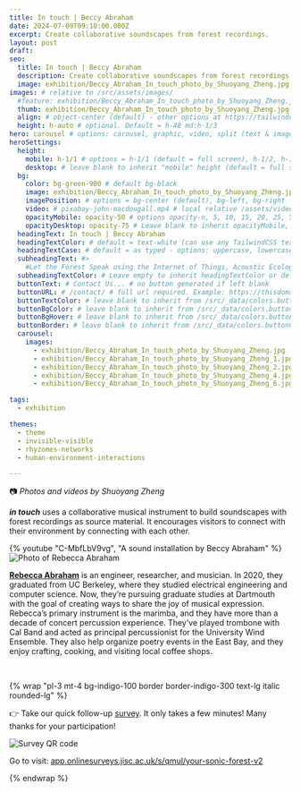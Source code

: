 ```yaml
---
title: In touch | Beccy Abraham
date: 2024-07-09T09:10:00.000Z
excerpt: Create collaborative soundscapes from forest recordings.
layout: post
draft:
seo:
  title: In touch | Beccy Abraham
  description: Create collaborative soundscapes from forest recordings.
  image: exhibition/Beccy_Abraham_In_touch_photo_by_Shuoyang_Zheng.jpg
images: # relative to /src/assets/images/
  #feature: exhibition/Beccy_Abraham_In_touch_photo_by_Shuoyang_Zheng.jpg
  thumb: exhibition/Beccy_Abraham_In_touch_photo_by_Shuoyang_Zheng.jpg
  align: # object-center (default) - other options at https://tailwindcss.com/docs/object-position
  height: h-auto # optional. Default = h-48 md:h-1/3
hero: carousel # options: carousel, graphic, video, split (text & image)
heroSettings:
  height:
    mobile: h-1/1 # options = h-1/1 (default = full screen), h-1/2, h-1/3, h-3/4, h-9/10, h-48 (12rem, 192px), h-56 (14rem, 224px), h-64 (16rem, 256px)
    desktop: # leave blank to inherit "mobile" height (default = full screen)
  bg:
    color: bg-green-900 # default bg-black
    image: exhibition/Beccy_Abraham_In_touch_photo_by_Shuoyang_Zheng.jpg # relative to /assets/images/
    imagePosition: # options = bg-center (default), bg-left, bg-right
    video: # pixabay-john-macdougall.mp4 # local relative /assets/video/, or full https://... if remote?
    opacityMobile: opacity-50 # options opacity-n, 5, 10, 15, 20, 25, 50, 75, 100 (default)
    opacityDesktop: opacity-75 # Leave blank to inherit opacityMobile, use same options as opacityMobile
  headingText: In touch | Beccy Abraham
  headingTextColor: # default = text-white (can use any TailwindCSS text-[color]-[xxx])
  headingTextCase: # default = as typed - options: uppercase, lowercase, capitalize
  subheadingText: #>
    #Let the Forest Speak using the Internet of Things, Acoustic Ecology and Creative AI<br /><span style="color:grey">AHRC-funded project (2023-25) : AH/X011585/1</span>
  subheadingTextColor: # Leave empty to inherit headingTextColor or default (text-white) or use any text-[color]-[xxx]
  buttonText: # Contact Us... # no button generated if left blank
  buttonURL: # /contact/ # full url required. Example: https://thisdomain.com/somepage/
  buttonTextColor: # leave blank to inherit from /src/_data/colors.buttonCustom or buttonDefault
  buttonBgColor: # leave blank to inherit from /src/_data/colors.buttonCustom.bg or buttonDefault.bg
  buttonBgHover: # leave blank to inherit from /src/_data/colors.buttonCustom.bgHover or buttonDefault.bgHover
  buttonBorder: # leave blank to inherit from /src/_data/colors.buttonCustom.border or buttonDefault.border
  carousel:
    images:
      - exhibition/Beccy_Abraham_In_touch_photo_by_Shuoyang_Zheng.jpg
      - exhibition/Beccy_Abraham_In_touch_photo_by_Shuoyang_Zheng_1.jpg
      - exhibition/Beccy_Abraham_In_touch_photo_by_Shuoyang_Zheng_2.jpg
      - exhibition/Beccy_Abraham_In_touch_photo_by_Shuoyang_Zheng_4.jpg
      - exhibition/Beccy_Abraham_In_touch_photo_by_Shuoyang_Zheng_6.jpg

tags:
  - exhibition

themes:
  - theme
  - invisible-visible
  - rhyzomes-networks
  - human-environment-interactions

---
```


:camera: *Photos and videos by Shuoyang Zheng*


***in touch*** uses a collaborative musical instrument to build soundscapes with forest recordings as source material. It encourages visitors to connect with their environment by connecting with each other.

<div class="mt-4 mb-4">
{% youtube "C-MbfLbV9vg", "A sound installation by Beccy Abraham" %}
</div>

<div class="bg-gray-200 p-4 mt-4">

<img class="h-48 rounded-full mt-2 mr-2 float-left " src="/assets/images/authors/beccy-abraham.jpg" alt="Photo of Rebecca Abraham">

[**Rebecca Abraham**](/2024/05/27/meet-the-artists-beccy-abraham/) is an engineer, researcher, and musician. In 2020, they graduated from UC Berkeley, where they studied electrical engineering and computer science. Now, they’re pursuing graduate studies at Dartmouth with the goal of creating ways to share the joy of musical expression. Rebecca’s primary instrument is the marimba, and they have more than a decade of concert percussion experience. They’ve played trombone with Cal Band and acted as principal percussionist for the University Wind Ensemble. They also help organize poetry events in the East Bay, and they enjoy crafting, cooking, and visiting local coffee shops.

<br />

</div>

{% wrap "pl-3 mt-4 bg-indigo-100 border border-indigo-300 text-lg italic rounded-lg" %}

👉 Take our quick follow-up [survey](https://app.onlinesurveys.jisc.ac.uk/s/qmul/your-sonic-forest-v2). It only takes a few minutes! Many thanks for your participation!

<img class="h-48 rounded-lg mt-2 mr-2 mb-4" src="/assets/images/2025/06/survey-v2-qr-code.png" alt="Survey QR code">

Go to visit: 
[app.onlinesurveys.jisc.ac.uk/s/qmul/your-sonic-forest-v2](https://app.onlinesurveys.jisc.ac.uk/s/qmul/your-sonic-forest-v2) 

{% endwrap %}






